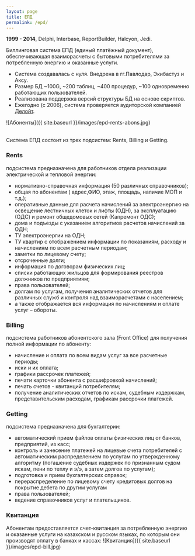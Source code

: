 ```yaml
---
layout: page
title: ЕПД
permalink: /epd/
---
```


<b>1999 - 2014</b>, Delphi, Interbase, ReportBuilder, Halcyon, Jedi.

Биллинговая система ЕПД (единый платёжный документ), обеспечивающая взаиморасчеты с бытовыми потребителями за потребленную энергию и оказанные услуги.

* Система создавалась с нуля. Внедрена в гг.Павлодар, Экибастуз и Аксу.
* Размер БД ~100G, ~200 таблиц, ~400 процедур, ~100 одновременно работающих пользователей.
* Реализована поддержка версий структуры БД на основе скриптов.
* Ежегодно (с 2006), система проверяется аудиторской компанией [Делойт](https://www2.deloitte.com/ru/ru.html).

![Абоненты]({{ site.baseurl }}/images/epd-rents-abons.jpg)

<br>
Система ЕПД состоит из трех подсистем: Rents, Billing и Getting.

### Rents
подсистема предназначена для работников отдела реализации электрической и тепловой энергии:

* нормативно-справочная информация (50 различных справочников);
* общая по абонентам ( адрес,ФИО, этаж, площадь, наличие МОП и т.д.);
* оперативные данные для расчета  начислений за электроэнергию на освещение лестничных клеток и лифты (ОДН), за эксплуатацию (ОДС) и ремонт общедомовых сетей (Капремонт ОДС);
* дома и подъезды с указанием алгоритмов расчетов начислений за ОДН;
* ТУ электроэнергии на ОДН;
* ТУ квартир с отображением информации по показаниям, расходу и начислениям по всем расчетным периодам;
* заметки по лицевому счету;
* отсроченные долги;
* информация по договорам физических лиц;
* списки работающих жильцов для формирования реестров должников по предприятиям;
* права пользователей;
* долгам по услугам, получения аналитических отчетов для различных служб и контроля над взаиморасчетами с населением;
* а также отображается вся информация по начислениям и оплате услуг – обороты.

### Billing
подсистема работников абонентского зала (Front Office) для получения полной информации по абоненту:

* начисление и оплата по всем видам услуг за все расчетные периоды;
* иски и их оплата;
* графики рассрочек платежей;
* печати карточки абонента с расшифровкой начислений;
* печать счетов - квитанций потребителям;
* получение аналитических отчетов по искам, судебным издержкам, представительским расходам, графикам рассрочки платежей.

### Getting
подсистема предназначена для бухгалтерии:

* автоматический прием файлов оплаты физических лиц от банков, предприятий, из касс; 
* контроль и занесение платежей на лицевые счета потребителей с автоматическим распределением по услугам по утвержденному алгоритму (погашение судебных издержек по признанным судом искам, пени по теплу и э/э, а затем долгов по услугам); 
* подготовка и прием бухгалтерских справок; 
* перераспределение по лицевому счету кредитовых долгов на покрытие дебета по другим услугам
* права пользователей;
* ведение справочников услуг и плательщиков.

### Квитанция
Абонентам предоставляется счет-квитанция за потребленную энергию и оказанные услуги на казахском и русском языках, по которым они производят оплату в банках и кассах:
![Квитанция]({{ site.baseurl }}/images/epd-bill.jpg)
